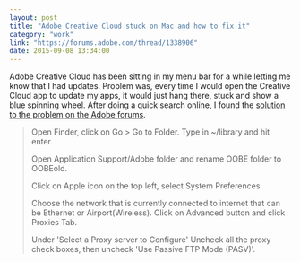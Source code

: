 ```yaml
---
layout: post
title: "Adobe Creative Cloud stuck on Mac and how to fix it"
category: "work"
link: "https://forums.adobe.com/thread/1338906"
date: 2015-09-08 13:34:00
---
```


Adobe Creative Cloud has been sitting in my menu bar for a while letting me know that I had updates. Problem was, every time I would open the Creative Cloud app to update my apps, it would just hang there, stuck and show a blue spinning wheel. After doing a quick search online, I found the [solution to the problem on the Adobe forums](https://forums.adobe.com/thread/1338906).

> Open Finder, click on Go > Go to Folder. Type in ~/library and hit enter.
>
> Open Application Support/Adobe folder and rename OOBE folder to OOBEold.
>
> Click on Apple icon on the top left, select System Preferences
>
> Choose the network that is currently connected to internet that can be Ethernet or Airport(Wireless). Click on Advanced button and click Proxies Tab.
>
> Under 'Select a Proxy server to Configure' Uncheck all the proxy check boxes, then uncheck 'Use Passive FTP Mode (PASV)'.
